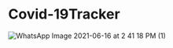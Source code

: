 # Covid-19Tracker
![WhatsApp Image 2021-06-16 at 2 41 18 PM (1)](https://user-images.githubusercontent.com/69713210/122195468-04821080-ceb4-11eb-9a28-b4ed9c059a07.jpeg)
